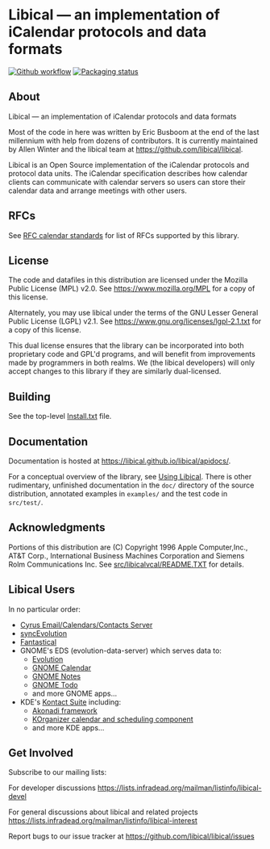 # Libical — an implementation of iCalendar protocols and data formats

[![Github workflow](https://github.com/libical/libical/actions/workflows/build.yml/badge.svg)](https://github.com/libical/libical/actions)
[![Packaging status](https://repology.org/badge/tiny-repos/libical.svg)](https://repology.org/metapackage/libical)

## About

Libical — an implementation of iCalendar protocols and data formats

Most of the code in here was written by Eric Busboom at the end
of the last millennium with help from dozens of contributors.
It is currently maintained by Allen Winter and the libical team
at <https://github.com/libical/libical>.

Libical is an Open Source implementation of the iCalendar protocols
and protocol data units. The iCalendar specification describes how
calendar clients can communicate with calendar servers so users can
store their calendar data and arrange meetings with other users.

## RFCs

See [RFC calendar standards](doc/rfcs.md) for list of RFCs supported by this library.

## License

The code and datafiles in this distribution are licensed under the
Mozilla Public License (MPL) v2.0. See <https://www.mozilla.org/MPL>
for a copy of this license.

Alternately, you may use libical under the terms of the GNU Lesser
General Public License (LGPL) v2.1. See <https://www.gnu.org/licenses/lgpl-2.1.txt>
for a copy of this license.

This dual license ensures that the library can be incorporated into
both proprietary code and GPL'd programs, and will benefit from improvements
made by programmers in both realms. We (the libical developers) will only
accept changes to this library if they are similarly dual-licensed.

## Building

See the top-level [Install.txt](Install.txt) file.

## Documentation

Documentation is hosted at <https://libical.github.io/libical/apidocs/>.

For a conceptual overview of the library, see [Using Libical](doc/UsingLibical.md).
There is other rudimentary, unfinished documentation in the `doc/` directory of the
source distribution, annotated examples in `examples/` and the test code in `src/test/`.

## Acknowledgments

Portions of this distribution are (C) Copyright 1996 Apple Computer,Inc., AT&T Corp.,
International Business Machines Corporation and Siemens Rolm Communications Inc.
See [src/libicalvcal/README.TXT](src/libicalvcal/README.txt) for details.

## Libical Users

In no particular order:

* [Cyrus Email/Calendars/Contacts Server](https://www.cyrusimap.org)
* [syncEvolution](https://syncevolution.org)
* [Fantastical](https://flexibits.com/fantastical)
* GNOME's EDS (evolution-data-server) which serves data to:
  * [Evolution](https://wiki.gnome.org/Apps/Evolution)
  * [GNOME Calendar](https://wiki.gnome.org/Apps/Calendar)
  * [GNOME Notes](https://wiki.gnome.org/Apps/Notes)
  * [GNOME Todo](https://wiki.gnome.org/Apps/Todo)
  * and more GNOME apps...
* KDE's [Kontact Suite](https://kontact.kde.org) including:
  * [Akonadi framework](https://kontact.kde.org/components/akonadi.html)
  * [KOrganizer calendar and scheduling component](https://kontact.kde.org/components/korganizer.html)
  * and more KDE apps...

## Get Involved

Subscribe to our mailing lists:

For developer discussions
  <https://lists.infradead.org/mailman/listinfo/libical-devel>

For general discussions about libical and related projects
  <https://lists.infradead.org/mailman/listinfo/libical-interest>

Report bugs to our issue tracker at
  <https://github.com/libical/libical/issues>
